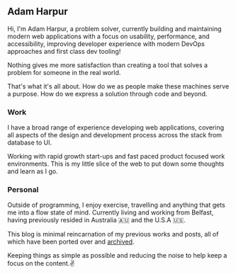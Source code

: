## Adam Harpur

Hi, I'm Adam Harpur, a problem solver, currently building and maintaining modern web applications with a focus on usability, performance, and accessibility, improving developer experience with modern DevOps approaches and first class dev tooling!

Nothing gives me more satisfaction than creating a tool that solves a problem for someone in the real world.

That's what it's all about. How do we as people make these machines serve a purpose. How do we express a solution through code and beyond.

### Work

I have a broad range of experience developing web applications, covering all aspects of the design and development process across the stack from database to UI.

Working with rapid growth start-ups and fast paced product focused work environments. This is my little slice of the web to put down some thoughts and learn as I go.

### Personal

Outside of programming, I enjoy exercise, travelling and anything that gets me into a flow state of mind. Currently living and working from Belfast, having previously resided in Australia 🇦🇺 and the U.S.A 🇺🇸.

This blog is minimal reincarnation of my previous works and posts, all of which have been ported over and [archived](https://adam.harpur.io/archive).

Keeping things as simple as possible and reducing the noise to help keep a focus on the content.✌️
